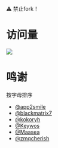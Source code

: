 ⚠️ 禁止fork！

# 访问量
![](http://profile-counter.glitch.me/RuCu6-QuanX/count.svg)

# 鸣谢
按字母排序
- [@app2smile](https://github.com/app2smile/rules)
- [@blackmatrix7](https://github.com/blackmatrix7/ios_rule_script/tree/master)
- [@kokoryh](https://github.com/kokoryh/Script)
- [@Keywos](https://github.com/Keywos/rule)
- [@Maasea](https://github.com/Maasea/sgmodule)
- [@zmqcherish](https://github.com/zmqcherish/proxy-script)
